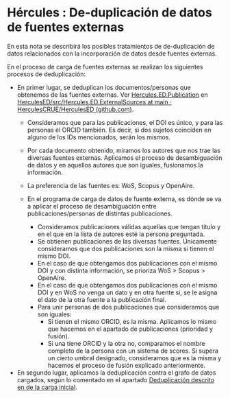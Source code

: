 # Hércules : De\-duplicación de datos de fuentes externas



En esta nota se describirá los posibles tratamientos de de\-duplicación de datos relacionados con la incorporación de datos desde fuentes externas.

En el proceso de carga de fuentes externas se realizan los siguientes procesos de deduplicación:

* En primer lugar, se deduplican los documentos/personas que obtenemos de las fuentes externas. Ver [Hercules.ED.Publication](https://github.com/HerculesCRUE/HerculesED/tree/main/src/Hercules.ED.ExternalSources/Hercules.ED.Publication "Hercules.ED.Publication") en [HerculesED/src/Hercules.ED.ExternalSources at main · HerculesCRUE/HerculesED (github.com)](https://github.com/HerculesCRUE/HerculesED/tree/main/src/Hercules.ED.ExternalSources "https://github.com/HerculesCRUE/HerculesED/tree/main/src/Hercules.ED.ExternalSources").
	+ Consideramos que para las publicaciones, el DOI es único, y para las personas el ORCID también. Es decir, si dos sujetos coinciden en alguno de los IDs mencionados, serán los mismos.
	+ Por cada documento obtenido, miramos los autores que nos trae las diversas fuentes externas. Aplicamos el proceso de desambiguación de datos y en aquellos autores que son iguales, fusionamos la información.
	+ La preferencia de las fuentes es: WoS, Scopus y OpenAire.
	+ En el programa de carga de datos de fuente externa, es dónde se va a aplicar el proceso de desambiguación entre publicaciones/personas de distintas publicaciones.  
	
		- Consideramos publicaciones válidas aquellas que tengan título y en el que en la lista de autores esté la persona preguntada.
		- Se obtienen publicaciones de las diversas fuentes. Únicamente consideramos que dos publicaciones son la misma si tienen el mismo DOI.
		- En el caso de que obtengamos dos publicaciones con el mismo DOI y con distinta información, se prioriza WoS \> Scopus \> OpenAire.
		- En el caso de que obtengamos dos publicaciones con el mismo DOI y en WoS no venga un dato y en otra fuente si, se le asigna el dato de la otra fuente a la publicación final.
		- Para unir personas de dos publicaciones que consideramos que son iguales:
			* Si tienen el mismo ORCID, es la misma. Aplicamos lo mismo que hacemos en el apartado de publicaciones (prioridad y fusión).
			* Si una tiene ORCID y la otra no, comparamos el nombre completo de la persona con un sistema de scores. Si supera un cierto umbral designado, consideramos que es la misma y hacemos el proceso de fusión explicado anteriormente.
* En segundo lugar, aplicamos la deduplicación contra el grafo de datos cargados, según lo comentado en el apartado [Deduplicación descrito en de la carga inicial](https://confluence.um.es/confluence/display/HERCULES/Proceso+de+carga+inicial+de+datos+para+la+UMU#ProcesodecargainicialdedatosparalaUMU-Deduplicaci%C3%B3n "https://confluence.um.es/confluence/display/HERCULES/Proceso+de+carga+inicial+de+datos+para+la+UMU#ProcesodecargainicialdedatosparalaUMU-Deduplicaci%C3%B3n").

  


  





